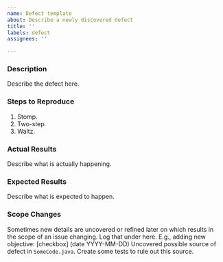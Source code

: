 ```yaml
---
name: Defect template
about: Describe a newly discovered defect
title: ''
labels: defect
assignees: ''

---
```


### Description
Describe the defect here.

### Steps to Reproduce
1. Stomp.
2. Two-step.
3. Waltz.

### Actual Results
Describe what is actually happening.

### Expected Results
Describe what is expected to happen.

### Scope Changes
Sometimes new details are uncovered or refined later on which results in the scope of an issue changing. Log that under here.
E.g., adding new objective:
[checkbox] (date YYYY-MM-DD) Uncovered possible source of defect in `SomeCode.java`. Create some tests to rule out this source.
